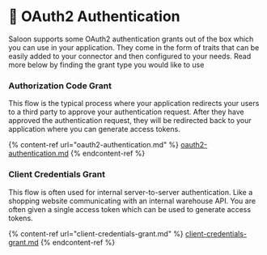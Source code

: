 # 🔑 OAuth2 Authentication

Saloon supports some OAuth2 authentication grants out of the box which you can use in your application. They come in the form of traits that can be easily added to your connector and then configured to your needs. Read more below by finding the grant type you would like to use

### Authorization Code Grant

This flow is the typical process where your application redirects your users to a third party to approve your authentication request. After they have approved the authentication request, they will be redirected back to your application where you can generate access tokens.

{% content-ref url="oauth2-authentication.md" %}
[oauth2-authentication.md](oauth2-authentication.md)
{% endcontent-ref %}

### Client Credentials Grant

This flow is often used for internal server-to-server authentication. Like a shopping website communicating with an internal warehouse API. You are often given a single access token which can be used to generate access tokens.

{% content-ref url="client-credentials-grant.md" %}
[client-credentials-grant.md](client-credentials-grant.md)
{% endcontent-ref %}
